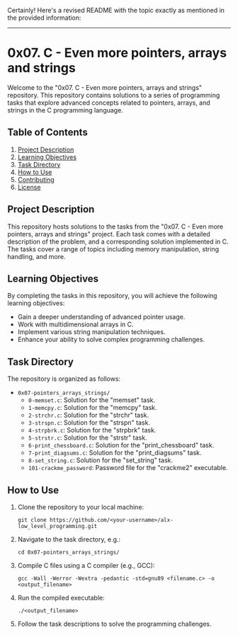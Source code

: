 Certainly! Here's a revised README with the topic exactly as mentioned in the provided information:

---

# 0x07. C - Even more pointers, arrays and strings

Welcome to the "0x07. C - Even more pointers, arrays and strings" repository. This repository contains solutions to a series of programming tasks that explore advanced concepts related to pointers, arrays, and strings in the C programming language.

## Table of Contents

1. [Project Description](#project-description)
2. [Learning Objectives](#learning-objectives)
3. [Task Directory](#task-directory)
4. [How to Use](#how-to-use)
5. [Contributing](#contributing)
6. [License](#license)

## Project Description

This repository hosts solutions to the tasks from the "0x07. C - Even more pointers, arrays and strings" project. Each task comes with a detailed description of the problem, and a corresponding solution implemented in C. The tasks cover a range of topics including memory manipulation, string handling, and more.

## Learning Objectives

By completing the tasks in this repository, you will achieve the following learning objectives:

- Gain a deeper understanding of advanced pointer usage.
- Work with multidimensional arrays in C.
- Implement various string manipulation techniques.
- Enhance your ability to solve complex programming challenges.

## Task Directory

The repository is organized as follows:

- `0x07-pointers_arrays_strings/`
  - `0-memset.c`: Solution for the "memset" task.
  - `1-memcpy.c`: Solution for the "memcpy" task.
  - `2-strchr.c`: Solution for the "strchr" task.
  - `3-strspn.c`: Solution for the "strspn" task.
  - `4-strpbrk.c`: Solution for the "strpbrk" task.
  - `5-strstr.c`: Solution for the "strstr" task.
  - `6-print_chessboard.c`: Solution for the "print_chessboard" task.
  - `7-print_diagsums.c`: Solution for the "print_diagsums" task.
  - `8-set_string.c`: Solution for the "set_string" task.
  - `101-crackme_password`: Password file for the "crackme2" executable.

## How to Use

1. Clone the repository to your local machine:
   ```
   git clone https://github.com/<your-username>/alx-low_level_programming.git
   ```

2. Navigate to the task directory, e.g.:
   ```
   cd 0x07-pointers_arrays_strings/
   ```

3. Compile C files using a C compiler (e.g., GCC):
   ```
   gcc -Wall -Werror -Wextra -pedantic -std=gnu89 <filename.c> -o <output_filename>
   ```

4. Run the compiled executable:
   ```
   ./<output_filename>
   ```

5. Follow the task descriptions to solve the programming challenges.


